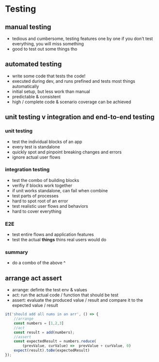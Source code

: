 # Testing

## manual testing
- tedious and cumbersome, testing features one by one
if you don't test everything, you will miss something
- good to test out some things tho

## automated testing
- write some code that tests the code!
- executed during dev, and runs prefined and tests most things automatically
- initial setup, but less work than manual
- predictable & consistent
- high / complete code & scenario coverage can be achieved

## unit testing v integration and end-to-end testing

### unit testing
- test the individual blocks of an app
- every test is standalone
- quickly spot and pinpoint breaking changes and errors
- ignore actual user flows

### integration testing
- test the combo of building blocks
- verifiy if blocks work together
- if unit works standalone, can fail when combine
- test parts of processes
- hard to spot root of an error
- test realistic user flows and behaviors
- hard to cover everything

### E2E
- test entire flows and application features
- test the actual **things** thins real users would do

### summary
- do a combo of the above ^

## arrange act assert
- arrange: definte the test env & values
- act: run the actual code / function that should be test
- assert: evaluate the produced value / result and compare it to the expected value / result

```js
it('should add all nums in an arr', () => {
    //arrange
    const numbers = [1,2,3]
    //act
    const result = add(numbers);
    //assert
    const expectedResult = numbers.reduce(
        (prevValue, curValue) =>  prevValue + curValue, 0)
    expect(result).toBe(expectedResult)
});
```